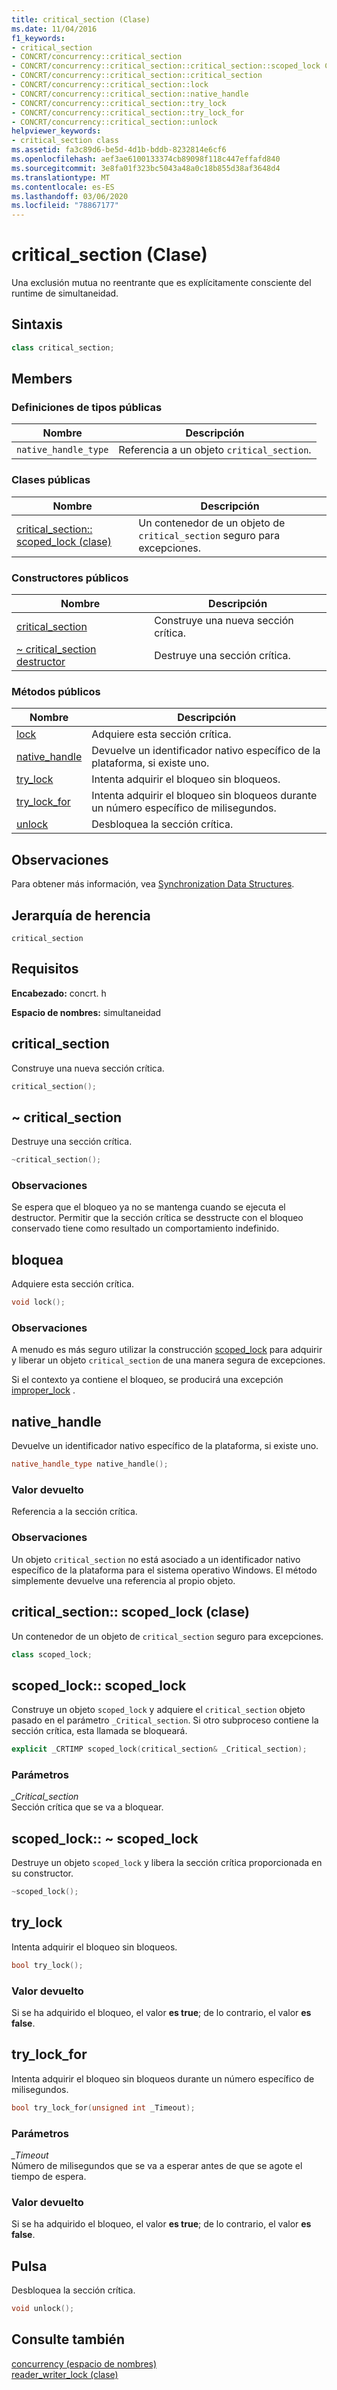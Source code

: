 ```yaml
---
title: critical_section (Clase)
ms.date: 11/04/2016
f1_keywords:
- critical_section
- CONCRT/concurrency::critical_section
- CONCRT/concurrency::critical_section::critical_section::scoped_lock Class
- CONCRT/concurrency::critical_section::critical_section
- CONCRT/concurrency::critical_section::lock
- CONCRT/concurrency::critical_section::native_handle
- CONCRT/concurrency::critical_section::try_lock
- CONCRT/concurrency::critical_section::try_lock_for
- CONCRT/concurrency::critical_section::unlock
helpviewer_keywords:
- critical_section class
ms.assetid: fa3c89d6-be5d-4d1b-bddb-8232814e6cf6
ms.openlocfilehash: aef3ae6100133374cb89098f118c447effafd840
ms.sourcegitcommit: 3e8fa01f323bc5043a48a0c18b855d38af3648d4
ms.translationtype: MT
ms.contentlocale: es-ES
ms.lasthandoff: 03/06/2020
ms.locfileid: "78867177"
---
```

# <a name="critical_section-class"></a>critical_section (Clase)

Una exclusión mutua no reentrante que es explícitamente consciente del runtime de simultaneidad.

## <a name="syntax"></a>Sintaxis

```cpp
class critical_section;
```

## <a name="members"></a>Members

### <a name="public-typedefs"></a>Definiciones de tipos públicas

|Nombre|Descripción|
|----------|-----------------|
|`native_handle_type`|Referencia a un objeto `critical_section`.|

### <a name="public-classes"></a>Clases públicas

|Nombre|Descripción|
|----------|-----------------|
|[critical_section:: scoped_lock (clase)](#critical_section__scoped_lock_class)|Un contenedor de un objeto de `critical_section` seguro para excepciones.|

### <a name="public-constructors"></a>Constructores públicos

|Nombre|Descripción|
|----------|-----------------|
|[critical_section](#ctor)|Construye una nueva sección crítica.|
|[~ critical_section destructor](#dtor)|Destruye una sección crítica.|

### <a name="public-methods"></a>Métodos públicos

|Nombre|Descripción|
|----------|-----------------|
|[lock](#lock)|Adquiere esta sección crítica.|
|[native_handle](#native_handle)|Devuelve un identificador nativo específico de la plataforma, si existe uno.|
|[try_lock](#try_lock)|Intenta adquirir el bloqueo sin bloqueos.|
|[try_lock_for](#try_lock_for)|Intenta adquirir el bloqueo sin bloqueos durante un número específico de milisegundos.|
|[unlock](#unlock)|Desbloquea la sección crítica.|

## <a name="remarks"></a>Observaciones

Para obtener más información, vea [Synchronization Data Structures](../../../parallel/concrt/synchronization-data-structures.md).

## <a name="inheritance-hierarchy"></a>Jerarquía de herencia

`critical_section`

## <a name="requirements"></a>Requisitos

**Encabezado:** concrt. h

**Espacio de nombres:** simultaneidad

## <a name="ctor"></a>critical_section

Construye una nueva sección crítica.

```cpp
critical_section();
```

## <a name="dtor"></a>~ critical_section

Destruye una sección crítica.

```cpp
~critical_section();
```

### <a name="remarks"></a>Observaciones

Se espera que el bloqueo ya no se mantenga cuando se ejecuta el destructor. Permitir que la sección crítica se desstructe con el bloqueo conservado tiene como resultado un comportamiento indefinido.

## <a name="lock"></a>bloquea

Adquiere esta sección crítica.

```cpp
void lock();
```

### <a name="remarks"></a>Observaciones

A menudo es más seguro utilizar la construcción [scoped_lock](#critical_section__scoped_lock_class) para adquirir y liberar un objeto `critical_section` de una manera segura de excepciones.

Si el contexto ya contiene el bloqueo, se producirá una excepción [improper_lock](improper-lock-class.md) .

## <a name="native_handle"></a>native_handle

Devuelve un identificador nativo específico de la plataforma, si existe uno.

```cpp
native_handle_type native_handle();
```

### <a name="return-value"></a>Valor devuelto

Referencia a la sección crítica.

### <a name="remarks"></a>Observaciones

Un objeto `critical_section` no está asociado a un identificador nativo específico de la plataforma para el sistema operativo Windows. El método simplemente devuelve una referencia al propio objeto.

## <a name="critical_section__scoped_lock_class"></a>critical_section:: scoped_lock (clase)

Un contenedor de un objeto de `critical_section` seguro para excepciones.

```cpp
class scoped_lock;
```

## <a name="critical_section__scoped_lock_ctor"></a>scoped_lock:: scoped_lock

Construye un objeto `scoped_lock` y adquiere el `critical_section` objeto pasado en el parámetro `_Critical_section`. Si otro subproceso contiene la sección crítica, esta llamada se bloqueará.

```cpp
explicit _CRTIMP scoped_lock(critical_section& _Critical_section);
```

### <a name="parameters"></a>Parámetros

*_Critical_section*<br/>
Sección crítica que se va a bloquear.

## <a name="critical_section__scoped_lock_dtor"></a>scoped_lock:: ~ scoped_lock

Destruye un objeto `scoped_lock` y libera la sección crítica proporcionada en su constructor.

```cpp
~scoped_lock();
```

## <a name="try_lock"></a>try_lock

Intenta adquirir el bloqueo sin bloqueos.

```cpp
bool try_lock();
```

### <a name="return-value"></a>Valor devuelto

Si se ha adquirido el bloqueo, el valor **es true**; de lo contrario, el valor **es false**.

## <a name="try_lock_for"></a>try_lock_for

Intenta adquirir el bloqueo sin bloqueos durante un número específico de milisegundos.

```cpp
bool try_lock_for(unsigned int _Timeout);
```

### <a name="parameters"></a>Parámetros

*_Timeout*<br/>
Número de milisegundos que se va a esperar antes de que se agote el tiempo de espera.

### <a name="return-value"></a>Valor devuelto

Si se ha adquirido el bloqueo, el valor **es true**; de lo contrario, el valor **es false**.

## <a name="unlock"></a>Pulsa

Desbloquea la sección crítica.

```cpp
void unlock();
```

## <a name="see-also"></a>Consulte también

[concurrency (espacio de nombres)](concurrency-namespace.md)<br/>
[reader_writer_lock (clase)](reader-writer-lock-class.md)

